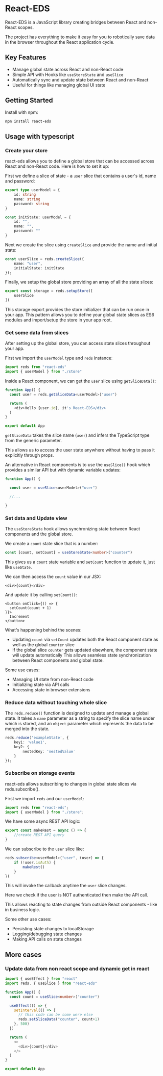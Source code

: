 # React-EDS

React-EDS is a JavaScript library creating bridges between React and non-React scopes.

The project has everything to make it easy for you to robotically save data in the browser throughout the React application cycle.

## Key Features
  * Manage global state across React and non-React code
  * Simple API with Hooks like ``useStoreState`` and ``useSlice``
  * Automatically sync and update state between React and non-React
  * Useful for things like managing global UI state

## Getting Started
Install with npm:
```bash
npm install react-eds
```

## Usage with typescript

### Create your store
react-eds allows you to define a global store that can be accessed across React and non-React code. Here is how to set it up:

First we define a slice of state - a ``user`` slice that contains a user's id, name and password:
```ts
export type userModel = {
    id: string
    name: string
    password: string
}

const initState: userModel = {
    id: "",
    name: "",
    password: ""
}
```

Next we create the slice using ``createSlice`` and provide the name and initial state:
```ts
const userSlice = reds.createSlice({
    name: "user",
    initialState: initState
});
```

Finally, we setup the global store providing an array of all the state slices:
```ts
export const storage = reds.setupStore([
    userSlice
])
```
This storage export provides the store initializer that can be run once in your app.
This pattern allows you to define your global state slices as ES6 modules and import/setup the store in your app root.

### Get some data from slices
After setting up the global store, you can access state slices throughout your app.

First we import the ``userModel`` type and ``reds`` instance:
```ts
import reds from "react-eds"
import { userModel } from "./store"
```

Inside a React component, we can get the ``user`` slice using ``getSliceData()``:
```ts
function App() {
  const user = reds.getSliceData<userModel>("user")

  return (
    <div>Hello {user.id}, it's React-EDS</div>
  )
}

export default App
```

``getSliceData`` takes the slice name (``user``) and infers the TypeScript type from the generic parameter.

This allows us to access the user state anywhere without having to pass it explicitly through props.

An alternative in React components is to use the ``useSlice()`` hook which provides a similar API but with dynamic variable updates:

```ts
function App() {

  const user = useSlice<userModel>("user")

  //...

}
```

### Set data and Update view
The ``useStoreState`` hook allows synchronizing state between React components and the global store.

We create a ``count`` state slice that is a number:
```ts
const [count, setCount] = useStoreState<number>("counter")
```

This gives us a ``count`` state variable and ``setCount`` function to update it, just like ``useState``.

We can then access the ``count`` value in our JSX:
```tsx
<div>{count}</div>
```

And update it by calling ``setCount()``:
```tsx
<button onClick={() => {
  setCount(count + 1)
}}>
  Increment
</button>
```

What's happening behind the scenes:

  * Updating ``count`` via ``setCount`` updates both the React component state as well as the global ``counter`` slice
  * If the global slice ``counter`` gets updated elsewhere, the component state will update automatically
This allows seamless state synchronization between React components and global state.

Some use cases:

  * Managing UI state from non-React code
  * Initializing state via API calls
  * Accessing state in browser extensions

### Reduce data without touching whole slice
The `reds.reduce()` function is designed to update and manage a global state. It takes a `name` parameter as a string to specify the slice name under which is stored, and an `object` parameter which represents the data to be merged into the state.

```ts
reds.reduce('exampleState', {
    key1: 'value1',
    key2: {
        nestedKey: 'nestedValue'
    }
});
```

### Subscribe on storage events
react-eds allows subscribing to changes in global state slices via reds.subscribe().

First we import ``reds`` and our ``userModel``:
```ts
import reds from "react-eds";
import { userModel } from "./store";
```

We have some async REST API logic:
```ts
export const makeRest = async () => {
    //create REST API query
}
```

We can subscribe to the ``user`` slice like:
```ts
reds.subscribe<userModel>("user", (user) => {
    if (!user.isAuth) {
        makeRest()
    }
})
```
This will invoke the callback anytime the ``user`` slice changes.

Here we check if the user is NOT authenticated then make the API call.

This allows reacting to state changes from outside React components - like in business logic.

Some other use cases:

  * Persisting state changes to localStorage
  * Logging/debugging state changes
  * Making API calls on state changes

## More cases

### Update data from non react scope and dynamic get in react
```ts
import { useEffect } from "react"
import reds, { useSlice } from "react-eds"

function App() {
  const count = useSlice<number>("counter")

  useEffect(() => {
    setInterval(() => {
      // this code can be some were else
      reds.setSliceData("counter", count+1)
    }, 500)
  })

  return (
    <>
      <div>{count}</div>
    </>
  )
}

export default App
```
